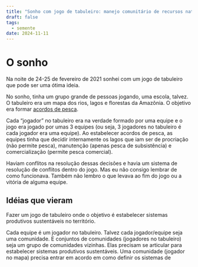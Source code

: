 ```yaml
---
title: "Sonho com jogo de tabuleiro: manejo comunitário de recursos naturais na Amazônia"
draft: false
tags:
  - semente
date: 2024-11-11
---
```

# O sonho

Na noite de 24-25 de fevereiro de 2021 sonhei com um jogo de tabuleiro que pode ser uma ótima ideia.

No sonho, tinha um grupo grande de pessoas jogando, uma escola, talvez. O tabuleiro era um mapa dos rios, lagos e florestas da Amazônia. O objetivo era formar [acordos de pesca](https://www.sema.am.gov.br/acordos-de-pesca/).

Cada “jogador” no tabuleiro era na verdade formado por uma equipe e o jogo era jogado por umas 3 equipes (ou seja, 3 jogadores no tabuleiro é cada jogador era uma equipe). Ao estabelecer acordos de pesca, as equipes tinha que decidir internamente os lagos que iam ser de procriação (não permite pesca), manutenção (apenas pesca de subsistência) e comercialização (permite pesca comercial). 

Haviam conflitos na resolução dessas decisões e havia um sistema de resolução de conflitos dentro do jogo. Mas eu não consigo lembrar de como funcionava. Também não lembro o que levava ao fim do jogo ou a vitória de alguma equipe.

## Idéias que vieram

Fazer um jogo de tabuleiro onde o objetivo é estabelecer sistemas produtivos sustentáveis no território.

Cada equipe é um jogador no tabuleiro. Talvez cada jogador/equipe seja uma comunidade. E conjuntos de comunidades (jogadores no tabuleiro) seja um grupo de comunidades vizinhas. Elas precisam se articular para estabelecer sistemas produtivos sustentáveis. Uma comunidade (jogador no mapa) precisa entrar em acordo em como definir os sistemas de produção sustentável e conjuntos de comunidades precisam acordar entre aí em como utilizar recursos comuns.

Cada comunidade possui uma canoa, ferramentas e equipamentos. Equipamentos podem ser comprados ou construídos utilizando recursos naturais disponíveis ou comercializados entre diferentes comunidades. O tabuleiro é um mapa com recursos conhecidos e áreas desconhecidas onde não se sabe o que há.

É preciso estabelecer acordos de pesca, manejos madeireiros e extrativismo. Os recursos são sempre finitos, mas se reproduzem com o tempo (rodadas). O que implica que a sobre-exploração causa diminuição da disponibilidade e e tem consequências produtivas e sociais (fome, extinção de recursos essenciais, crises,  etc).

A produção dá retorno financeiro e prosperidade, o que propicia a compra de novos recursos. Mas também queda da produtividade (sobre-exploração causa diminuição dos retornos).

É preciso tomar decisões em conjunto, pois uma comunidade sozinha tem condições limitadas de exploração. Mais comunidades unidas tem maior capacidade produtiva e de descobrir recursos no mapa. Por outro lado, existe o desafio do consenso é de como partilhar os retornos.